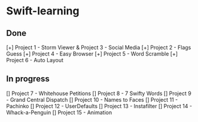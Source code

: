 # Swift-learning

## Done
[+] Project 1 - Storm Viewer & Project 3 - Social Media
[+] Project 2 - Flags Guess
[+] Project 4 - Easy Browser
[+] Project 5 - Word Scramble
[+] Project 6 - Auto Layout

## In progress
[] Project 7 - Whitehouse Petitions
[] Project 8 - 7 Swifty Words
[] Project 9 - Grand Central Dispatch
[] Project 10 - Names to Faces
[] Project 11 - Pachinko
[] Project 12 - UserDefaults
[] Project 13 - Instafilter
[] Project 14 - Whack-a-Penguin
[] Project 15 - Animation

